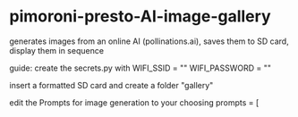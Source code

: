 # pimoroni-presto-AI-image-gallery

generates images from an online AI (pollinations.ai), saves them to SD card, display them in sequence

guide:
create the secrets.py with
WIFI_SSID = ""
WIFI_PASSWORD = ""

insert a formatted SD card and create a folder "gallery"

edit the Prompts for image generation to your choosing
prompts = [
